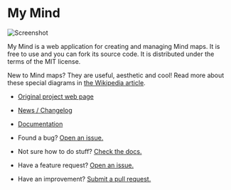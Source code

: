 My Mind
=======

![Screenshot](screenshot.jpg)

My Mind is a web application for creating and managing Mind maps. It is free to use and you can fork its source code. It is distributed under the terms of the MIT license.

New to Mind maps? They are useful, aesthetic and cool! Read more about these special diagrams in [the Wikipedia article](http://en.wikipedia.org/wiki/Mind_map).

* [Original project web page](http://my-mind.github.io/)
* [News / Changelog](https://github.com/ondras/my-mind/wiki/News)
* [Documentation](https://github.com/ondras/my-mind/wiki)

* Found a bug? [Open an issue.](https://github.com/lucienhetu/my-mind/issues)
* Not sure how to do stuff? [Check the docs.](https://github.com/lucienhetu/my-mind/wiki)
* Have a feature request? [Open an issue.](https://github.com/lucienhetu/my-mind/issues)
* Have an improvement? [Submit a pull request.](https://github.com/lucienhetu/my-mind/pulls)
